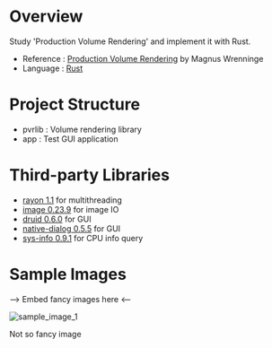 # Overview
Study 'Production Volume Rendering' and implement it with Rust.

- Reference : [Production Volume Rendering](https://github.com/pvrbook/pvr) by Magnus Wrenninge
- Language  : [Rust](https://www.rust-lang.org/)

# Project Structure
- pvrlib : Volume rendering library
- app    : Test GUI application

# Third-party Libraries
- [rayon 1.1](https://docs.rs/rayon/1.1.0/rayon/index.html) for multithreading
- [image 0.23.9](https://docs.rs/image/0.23.9/image/index.html) for image IO
- [druid 0.6.0](https://docs.rs/druid/0.6.0/druid/index.html) for GUI
- [native-dialog 0.5.5](https://docs.rs/native-dialog/0.5.5/native_dialog/index.html) for GUI
- [sys-info 0.9.1](https://docs.rs/sys-info/0.9.1/sys_info/index.html) for CPU info query

# Sample Images
--> Embed fancy images here <--

![sample_image_1](https://user-images.githubusercontent.com/11644393/179394230-7f9b2515-d51b-41aa-8cb4-5af2836853e2.png)

Not so fancy image